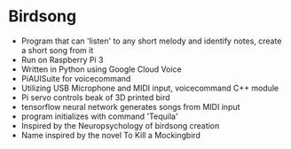 # Birdsong
- Program that can 'listen' to any short melody and identify notes, create a short song from it
- Run on Raspberry Pi 3
- Written in Python using Google Cloud Voice
- PiAUISuite for voicecommand
- Utilizing USB Microphone and MIDI input, voicecommand C++ module
- Pi servo controls beak of 3D printed bird
- tensorflow neural network generates songs from MIDI input
- program initializes with command 'Tequila'
- Inspired by the Neuropsychology of birdsong creation
- Name inspired by the novel To Kill a Mockingbird
